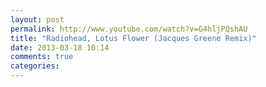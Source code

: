 ```yaml
---
layout: post
permalink: http://www.youtube.com/watch?v=G4hljPQshAU
title: "Radiohead, Lotus Flower (Jacques Greene Remix)"
date: 2013-03-18 10:14
comments: true
categories:
---
```



